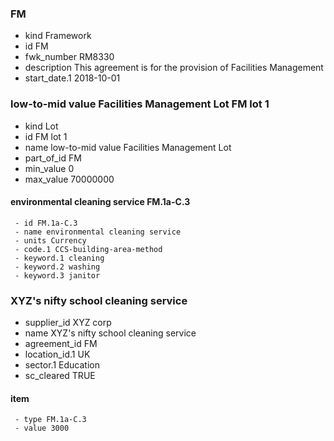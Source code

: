 ###  FM 
   - kind Framework
   - id FM
   - fwk_number RM8330
   - description This agreement is for the provision of Facilities Management
   - start_date.1 2018-10-01
### low-to-mid value Facilities Management Lot FM lot 1 
   - kind Lot
   - id FM lot 1
   - name low-to-mid value Facilities Management Lot
   - part_of_id FM
   - min_value 0
   - max_value 70000000
#### environmental cleaning service FM.1a-C.3 
     - id FM.1a-C.3
     - name environmental cleaning service
     - units Currency
     - code.1 CCS-building-area-method
     - keyword.1 cleaning
     - keyword.2 washing
     - keyword.3 janitor
### XYZ's nifty school cleaning service  
   - supplier_id XYZ corp
   - name XYZ's nifty school cleaning service
   - agreement_id FM
   - location_id.1 UK
   - sector.1 Education
   - sc_cleared TRUE
#### item  
     - type FM.1a-C.3
     - value 3000
